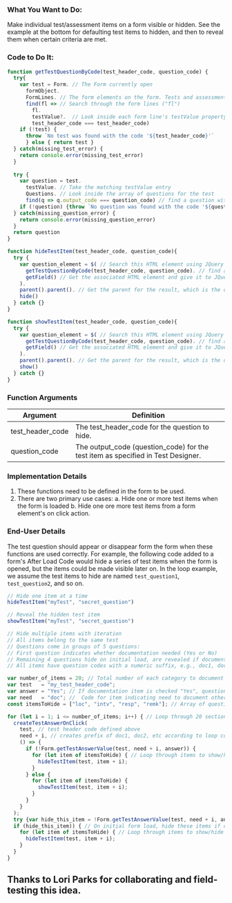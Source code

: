 ### What You Want to Do:

Make individual test/assessment items on a form visible or hidden. See the example at the bottom for defaulting test items to hidden, and then to reveal them when certain criteria are met.

### Code to Do It:
```javascript
function getTestQuestionByCode(test_header_code, question_code) {
  try{
    var test = Form. // The Form currently open
      formObject.
      FormLines. // The form elements on the form. Tests and assessments occupy one form line each
      find(fl => // Search through the form lines ("fl")
        fl.
        testValue?.  // Look inside each form line's testValue property. The next property may or may not exist, so we look with ?.
        test_header_code === test_header_code)
    if (!test) {
      throw `No test was found with the code '${test_header_code}'`
      } else { return test }
  } catch(missing_test_error) {
    return console.error(missing_test_error)
  }
  
  try {
    var question = test.
      testValue. // Take the matching testValue entry
      Questions. // Look inside the array of questions for the test
      find(q => q.output_code === question_code) // find a question with an output_code value that matches our question_code
    if (!question) {throw `No question was found with the code '${question_code}' in test '${test_header_code}'`}
  } catch(missing_question_error) {
    return console.error(missing_question_error)
  }
  return question
}

function hideTestItem(test_header_code, question_code){
  try {
    var question_element = $( // Search this HTML element using JQuery
      getTestQuestionByCode(test_header_code, question_code). // find a question with an output_code value that matches our question_code
      getField() // Get the associated HTML element and give it to JQuery
    ).
    parent().parent(). // Get the parent for the result, which is the question container (contains both the prompt and the response(s)
    hide()
  } catch {}
}

function showTestItem(test_header_code, question_code){
  try {
    var question_element = $( // Search this HTML element using JQuery
      getTestQuestionByCode(test_header_code, question_code). // find a question with an output_code value that matches our question_code
      getField() // Get the associated HTML element and give it to JQuery
    ).
    parent().parent(). // Get the parent for the result, which is the question container (contains both the prompt and the response(s)
    show()
  } catch {}
}
```
### Function Arguments
|Argument       |Definition |
|---            |---        |
|test_header_code |The test_header_code for the question to hide.|
|question_code|The output_code (question_code) for the test item as specified in Test Designer.|


### Implementation Details
1. These functions need to be defined in the form to be used.
2. There are two primary use cases:
a. Hide one or more test items when the form is loaded
b. Hide one ore more test items from a form element's on click action.

### End-User Details
The test question should appear or disappear form the form when these functions are used correctly. For example, the following code added to a form's After Load Code would hide a series of test items when the form is opened, but the items could be made visible later on. In the loop example, we assume the test items to hide are named `test_question1`, `test_question2`, and so on.

```js
// Hide one item at a time
hideTestItem("myTest", "secret_question")

// Reveal the hidden test item
showTestItem("myTest", "secret_question")

// Hide multiple items with iteration
// All items belong to the same test
// Questions come in groups of 5 questions:
// First question indicates whether documentation needed (Yes or No)
// Remaining 4 questions hide on initial load, are revealed if documentation indicated as needed
// All items have question codes with a numeric suffix, e.g., doc1, doc2, doc3

var number_of_items = 20; // Total number of each category to document (test includes doc1 through doc20, etc)
var test   = "my_test_header_code";
var answer = "Yes"; // If documentation item is checked "Yes", questions will display
var need   = "doc"; //  Code for item indicating need to document other factors
const itemsToHide = ["loc", "intv", "resp", "remk"]; // Array of question code prefixes to show/hide according to respective doc item

for (let i = 1; i <= number_of_items; i++) { // Loop through 20 sections
  createTestAnswerOnClick(
    test, // test header code defined above
    need + i, // creates prefix of doc1, doc2, etc according to loop counter
    () => {
      if (!Form.getTestAnswerValue(test, need + i, answer)) {
        for (let item of itemsToHide) { // Loop through items to show/hide
          hideTestItem(test, item + i);
        }
      } else {
        for (let item of itemsToHide) {
          showTestItem(test, item + i);
        }
      }
    }
  );
  try {var hide_this_item = !Form.getTestAnswerValue(test, need + i, answer) } catch {var hide_this_item = false}; // Check whether the doc item is marked yes at load. If unchecked or not loaded, default to showing the remaining items.
  if (hide_this_item)) { // On initial form load, hide these items if documentation not indicated as needed
    for (let item of itemsToHide) { // Loop through items to show/hide
      hideTestItem(test, item + i);
    }
  }
}
```

## Thanks to Lori Parks for collaborating and field-testing this idea.
